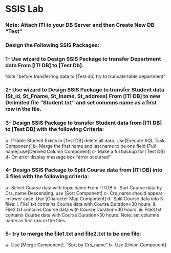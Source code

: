 # SSIS Lab
### Note: Attach ITI to your DB Server and then Create New DB “Test”
### Design the Following SSIS Packages: 
### 1-	Use wizard to Design SSIS Package to transfer Department data From [ITI DB] to [Test Db]. 
Note “before transferring data to [Test db] try to truncate table department”
### 2-	Use wizard to Design SSIS Package to transfer Student data (St_id, St_Fname, St_lname, St_address) From [ITI DB] to new Delimited file “Student.txt” and set columns name as a first row in the file.
### 3-	Design SSIS Package to transfer Student data from [ITI DB] to [Test DB] with the following Criteria:
a-	If table Student Exists in [Test DB] delete all data. Use[Execute SQL Task Component]
b-	Merge the first name and last name to be one field [Full name].use[Derived Column Component]
c-	Make a ful backup for [Test DB]
d-	On error  display message box “error occurred”
### 4-	Design SSIS Package to Split Course data from [ITI DB] into 3 files with the following criteria:
a-	Select Course data with topic name From ITI DB
b-	Sort Course data by Crs_name Descending. use [Sort Component]
c-	Crs_name should appear in lower case. Use [Character Map Component] 
d-	Split Course data into 3 files:
i.	File1.txt contains Course data with Course Duration<30 hours.
ii.	File2.txt contains Course data with Course Duration=30 hours.
iii.	File3.txt contains Course data with Course Duration>30 hours.
Note: set columns name as first row in the files
### 5-	try to merge the file1.txt and file2.txt to be one file:
a-	Use [Merge Component]. “Sort by Crs_name”
b-	Use [Union Component]

